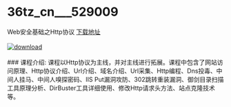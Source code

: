 # 36tz_cn___529009
Web安全基础之Http协议
[下载地址](http://www.36tz.cn/article/529009 "下载地址")
<br/></br>[![download](http://36tz.cn/muke_img/2019_11_356-79-300x180.jpg "下载地址")](http://www.36tz.cn/article/529009 "下载地址")
<br/></br>### 课程介绍:
课程以Http协议为主线，并对主线进行拓展。课程中包含了网站访问原理、Http协议介绍、Url介绍、域名介绍、Url采集、Http编程、Dns投毒、中间人挂马、中间人嗅探密码、IIS Put漏洞攻防、302跳转重装漏洞、御剑目录扫描工具原理分析、DirBuster工具详细使用、修改Http请求头方法、站点克隆技术等。


 
